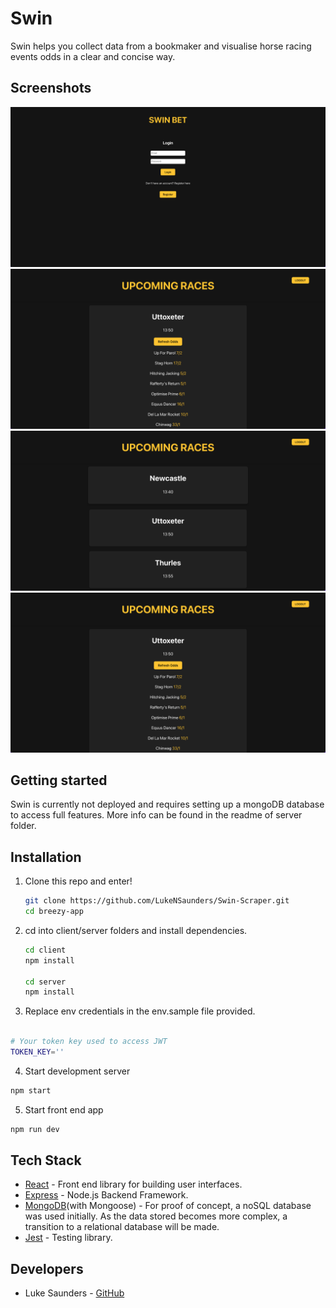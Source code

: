 # Swin

Swin helps you collect data from a bookmaker and visualise horse racing events odds in a clear and concise way.

## Screenshots

<p align="center">
  <img src="client/src/assets/swinLogin.png" width = 700 />
  <img src="client/src/assets/swinOdds.png" width = 700 />
  <img src="client/src/assets/swinRaces.png" width = 700 />
  <img src="client/src/assets/swinOdds.png" width = 700 />
</p>

## Getting started

Swin is currently not deployed and requires setting up a mongoDB database to access full features. More info can be found in the readme of server folder. 


## Installation

1. Clone this repo and enter!

   ```bash
   git clone https://github.com/LukeNSaunders/Swin-Scraper.git
   cd breezy-app
   ```

2. cd into client/server folders and install dependencies.

   ```bash
   cd client 
   npm install
   
   cd server 
   npm install
   ```
  

3. Replace env credentials in the env.sample file provided. 
```bash 

# Your token key used to access JWT 
TOKEN_KEY=''

```

4. Start development server

```bash 
npm start 
```
5. Start front end app 
```bash 
npm run dev 
```


## Tech Stack

* [React](https://github.com/facebook/react) -  Front end library for building user interfaces. 
* [Express](https://github.com/auth0/nextjs-auth0) - Node.js Backend Framework. 
* [MongoDB](https://github.com/mongodb)(with Mongoose) - For proof of concept, a noSQL database was used initially. As the data stored becomes more complex, a transition to a relational database will be made.
* [Jest](https://github.com/facebook/jest) - Testing library. 

## Developers

* Luke Saunders - [GitHub](https://github.com/LukeNSaunders)
